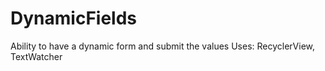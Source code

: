 # DynamicFields
Ability to have a dynamic form and submit the values
Uses: RecyclerView, TextWatcher
